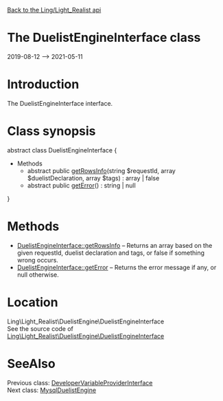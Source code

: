 [Back to the Ling/Light_Realist api](https://github.com/lingtalfi/Light_Realist/blob/master/doc/api/Ling/Light_Realist.md)



The DuelistEngineInterface class
================
2019-08-12 --> 2021-05-11






Introduction
============

The DuelistEngineInterface interface.



Class synopsis
==============


abstract class <span class="pl-k">DuelistEngineInterface</span>  {

- Methods
    - abstract public [getRowsInfo](https://github.com/lingtalfi/Light_Realist/blob/master/doc/api/Ling/Light_Realist/DuelistEngine/DuelistEngineInterface/getRowsInfo.md)(string $requestId, array $duelistDeclaration, array $tags) : array | false
    - abstract public [getError](https://github.com/lingtalfi/Light_Realist/blob/master/doc/api/Ling/Light_Realist/DuelistEngine/DuelistEngineInterface/getError.md)() : string | null

}






Methods
==============

- [DuelistEngineInterface::getRowsInfo](https://github.com/lingtalfi/Light_Realist/blob/master/doc/api/Ling/Light_Realist/DuelistEngine/DuelistEngineInterface/getRowsInfo.md) &ndash; Returns an array based on the given requestId, duelist declaration and tags, or false if something wrong occurs.
- [DuelistEngineInterface::getError](https://github.com/lingtalfi/Light_Realist/blob/master/doc/api/Ling/Light_Realist/DuelistEngine/DuelistEngineInterface/getError.md) &ndash; Returns the error message if any, or null otherwise.





Location
=============
Ling\Light_Realist\DuelistEngine\DuelistEngineInterface<br>
See the source code of [Ling\Light_Realist\DuelistEngine\DuelistEngineInterface](https://github.com/lingtalfi/Light_Realist/blob/master/DuelistEngine/DuelistEngineInterface.php)



SeeAlso
==============
Previous class: [DeveloperVariableProviderInterface](https://github.com/lingtalfi/Light_Realist/blob/master/doc/api/Ling/Light_Realist/DeveloperVariableProvider/DeveloperVariableProviderInterface.md)<br>Next class: [MysqlDuelistEngine](https://github.com/lingtalfi/Light_Realist/blob/master/doc/api/Ling/Light_Realist/DuelistEngine/MysqlDuelistEngine.md)<br>
